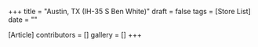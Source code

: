 +++
title = "Austin, TX (IH-35 S Ben White)"
draft = false
tags = [Store List]
date = ""

[Article]
contributors = []
gallery = []
+++